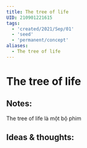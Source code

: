 ```yaml
---
title: The tree of life
UID: 210901221615
tags:
  - 'created/2021/Sep/01'
  - 'seed'
  - 'permanent/concept'
aliases:
  - The tree of life
---
```

# The tree of life

## Notes:
The tree of life là một bộ phim

## Ideas & thoughts:
